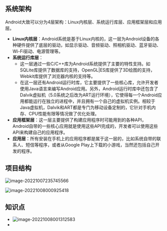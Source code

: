 ## 系统架构

Android大致可以分为4层架构：Linux内核层、系统运行库层、应用框架层和应用层。

- **Linux内核层**：Android系统是基于Linux内核的，这一层为Android设备的各种硬件提供了底层的驱动，如显示驱动、音频驱动、照相机驱动、蓝牙驱动、Wi-Fi驱动、电源管理等。
- **系统运行库层**：
  - 这一层通过一些C/C++库为Android系统提供了主要的特性支持。如SQLite库提供了数据库的支持，OpenGL|ES库提供了3D绘图的支持，Webkit库提供了浏览器内核的支持等。
  - 在这一层还有Android运行时库，它主要提供了一些核心库，允许开发者使用Java语言来编写Android应用。另外，Android运行时库中还包含了Dalvik虚拟机（5.0系统之后改为ART运行环境），它使得每一个Android应用都能运行在独立的进程中，并且拥有一个自己的虚拟机实例。相较于Java虚拟机，Dalvik和ART都是专门为移动设备定制的，它针对手机内存、CPU性能有限等情况做了优化处理。
- **应用框架层**：这一层主要提供了构建应用程序时可能用到的各种API，Android自带的一些核心应用就是使用这些API完成的，开发者可以使用这些API来构建自己的应用程序。
- **应用层**：所有安装在手机上的应用程序都是属于这一层的，比如系统自带的联系人、短信等程序，或者从Google Play上下载的小游戏，当然还包括自己开发的程序。

## 项目结构

![image-20221007235745566](https://picgo-imgs8.oss-cn-shenzhen.aliyuncs.com/img/202210072357706.png)

![image-20221008000925418](https://picgo-imgs8.oss-cn-shenzhen.aliyuncs.com/img/202210080009459.png)

## 知识点

- ![image-20221008001312583](https://picgo-imgs8.oss-cn-shenzhen.aliyuncs.com/img/202210080013630.png)
- 